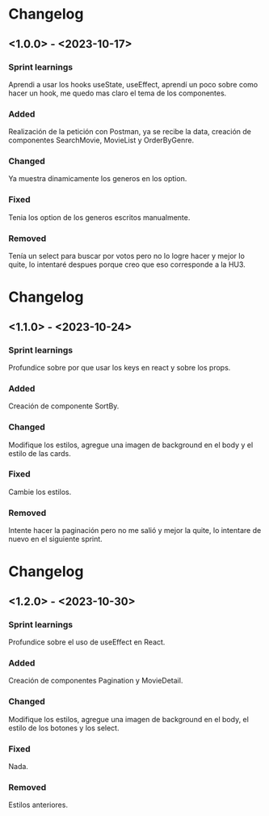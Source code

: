 # Changelog
## <1.0.0> - <2023-10-17>

### Sprint learnings

Aprendi a usar los hooks useState, useEffect, aprendí un poco sobre como hacer un hook, me quedo mas claro el tema de los componentes.

### Added

Realización de la petición con Postman, ya se recibe la data, creación de componentes SearchMovie, MovieList y OrderByGenre.

### Changed

Ya muestra dinamicamente los generos en los option.

### Fixed

Tenia los option de los generos escritos manualmente.

### Removed

Tenía un select para buscar por votos pero no lo logre hacer y mejor lo quite, lo intentaré despues porque creo que eso corresponde a la HU3.

# Changelog
## <1.1.0> - <2023-10-24>

### Sprint learnings

Profundice sobre por que usar los keys en react y sobre los props.

### Added

Creación de componente SortBy.

### Changed

Modifique los estilos, agregue una imagen de background en el body y el estilo de las cards.

### Fixed

Cambie los estilos.

### Removed

Intente hacer la paginación pero no me salió y mejor la quite, lo intentare de nuevo en el siguiente sprint.

# Changelog
## <1.2.0> - <2023-10-30>

### Sprint learnings

Profundice sobre el uso de useEffect en React.

### Added

Creación de componentes Pagination y MovieDetail.

### Changed

Modifique los estilos, agregue una imagen de background en el body, el estilo de los botones y los select.

### Fixed

Nada.

### Removed

Estilos anteriores.